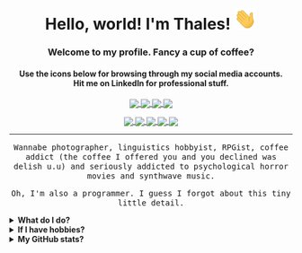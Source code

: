 <h1 align="center">Hello, world! I'm Thales! <img src="https://raw.githubusercontent.com/ABSphreak/ABSphreak/master/gifs/Hi.gif" width="40px" /></h1>
<h3 align="center">Welcome to my profile. Fancy a cup of coffee?</h3>
<h4 align="center">Use the icons below for browsing through my social media accounts.<br/>Hit me on LinkedIn for professional stuff.</h4>

<p align="center">
  <a href="https://www.youracclaim.com/users/thales-alves">
      <img align="center" width="22px" src="https://i.imgur.com/rse7uZL.png" />
  </a>
  <a align="center" href="https://www.gitlab.com/thaalesalves/">
      <img align="center" width="22px" src="https://cdn.jsdelivr.net/npm/simple-icons@v3/icons/gitlab.svg" />
  </a>
  <a align="center" href="https://www.github.com/thaalesalves/">
      <img align="center" width="22px" src="https://cdn.jsdelivr.net/npm/simple-icons@v3/icons/github.svg" />
  </a>
  <a align="center" href="https://www.linkedin.com/in/thaalesalves/">
      <img align="center" width="22px" src="https://cdn.jsdelivr.net/npm/simple-icons@v3/icons/linkedin.svg" />
  </a>
</p>

<p align="center">
  <a align="center" href="https://www.instagram.com/guaruaru35mm/">
      <img align="center" width="22px" src="https://cdn.jsdelivr.net/npm/simple-icons@v3/icons/instagram.svg" />
  </a>
  <a align="center" href="https://open.spotify.com/user/ga8jrbgtpkhrz6mzb9lbu6sak">
      <img align="center" width="22px" src="https://cdn.jsdelivr.net/npm/simple-icons@v3/icons/spotify.svg" />
  </a>
  <a align="center" href="https://www.goodreads.com/user/show/63327012-thales">
      <img align="center" width="22px" src="https://cdn.jsdelivr.net/npm/simple-icons@v3/icons/goodreads.svg" />
  </a>
  <a align="center" href="https://letterboxd.com/thaalesalves/">
      <img align="center" width="22px" src="https://cdn.jsdelivr.net/npm/simple-icons@v3/icons/letterboxd.svg" />
  </a>
  <a align="center" href="https://steamcommunity.com/id/guaruaru">
      <img align="center" width="22px" src="https://cdn.jsdelivr.net/npm/simple-icons@v3/icons/steam.svg" />
  </a>
</p>

----
<p align="center"><samp>Wannabe photographer, linguistics hobbyist, RPGist, coffee addict (the coffee I offered you and you declined was delish u.u) and seriously addicted to psychological horror movies and synthwave music.</samp></p>

<p align="center"><samp>Oh, I'm also a programmer. I guess I forgot about this tiny little detail.</samp></p>


<details>
  <summary>
    <b>What do I do?</b>
  </summary>
  <p><i>Yes, I'm well aware that's why you came here, don't you worry. Here are some important info on what I do professionally.</a> o/</i></p>

  * I speak Java fluently

  * I also speak portuguese and english fluently

  * I use VSCode as my IDE. Yes, VSCode and Java. <i>If I had a nickel for every time someone asked me that...</i>

  * I'm currently working for PrimeIT as a software developer

  * I'm familiar with Spring Framework and its children, such as Boot, Cloud, Security, Data and Actuate

  * I'm also familiar with microservices development, currently working with banking systems

  * I'm a containers and Kubernetes specialist, [certified by Red Hat](https://rhtapps.redhat.com/certifications/badge/verify/6YXJWV5QF4CBIAVCL54LK4SQAMAEQU3CUPSQX2KSDXT6RW46LQ33TZNCC5VGOAYPFY7HVVIGB5XKUTI5W6QLZX6UMV3D6ILAY7YA4GY=)

  * I'm also an OpenShift specialist in application development, [certified by Red Hat](https://rhtapps.redhat.com/certifications/badge/verify/6YXJWV5QF4CBIAVCL54LK4SQAMAEQU3CUPSQX2KSDXT6RW46LQ3YWP2PKMJOB2FESKFUN2GLGGL67UAA4DNI6PQU27PFU2ZMLS26POA=)

  * With that in mind, I'm obviously familiar with OpenShift, Docker, Podman, Skopeo and Buildah

  * Speaking of OpenShift and Containers, I've created a [free course about OpenShift and Containers](https://github.com/mentoria-openshift) for those that would like to check it out. It's in portuguese though

  * I like to play here and there with AI (check out [The Grand Prognosticator](https://github.com/thaalesalves/grand-prognosticator) for a Watson-powered Discord bot and [Jurandir](https://github.com/thaalesalves/jurandir) for a GPT-powered Discord bot)

  * And, with that in mind, I obviously love AI. There's a [repo](https://github.com/thaalesalves/ai-games-research) I use for AI stuff such as datasets as well as Jupyter notebooks on how to train and use GPT-2, GPT-Neo and GPT-J models

  * Expanding on that, I'm working on an AI-powered RPG game, [ChatRPG](https://github.com/organizations/chatrpg-cs). This has been my largest and dearest pet project. AI is very interesting, isn't it?

  * I'm almost giving up WhatsApp and using Kafka for messaging. Too bad my friends won't take the idea seriously :disappointed:

  * And, between my hobbies, I like developing mods for TESV: Skyrim. My main work at the moment is [Domus Imperatoris](https://www.nexusmods.com/skyrimspecialedition/mods/40693).
</details>

<details>
  <summary>
    <b>If I have hobbies?</b>
  </summary>
  <p><i>Oh boy, do I have hobbies? My hobby is having a bunch of hobbies...! Well, that might not be exactly true, but I am an interesting person, alright? :rage:</i></p>

  * Practicing new technologies

  * Listening to [my music](https://open.spotify.com/user/ga8jrbgtpkhrz6mzb9lbu6sak), watching [my movies](https://letterboxd.com/thaalesalves/), reading [my books](https://www.goodreads.com/user/show/63327012-thales) and playing [my games](https://steamcommunity.com/id/guaruaru)

  * Playing an RPG every now and then

  * Speaking of RPG, here's a system a friend and I made, based on Storyteller: [Amaranth](https://amaranth.thalesalv.es/)

  * And again, my dearest pet project, [ChatRPG](https://github.com/organizations/chatrpg-cs), has to be mentioned.

  * Yes, I'm talking about table-top RPGs. But, as Amaranth suggests, I indeed am an <a href="https://en.uesp.net/wiki/User:Thaalesalves">Elder Scrolls fanatic</a>. Please call me a lorebuff. :relieved:

  * And that's why I have [The Grand Prognosticator](https://github.com/thaalesalves/grand-prognosticator): to roll dice, generate sheets and list system rules :robot:

  * But we can also mention the [UESPWiki bot](https://gitlab.com/thaalesalves/DiscordBot), that consults the wiki and shows info on TESLore

  * As mentioned earlier, I love devoping mods for the TES franchise. After saying I develop mods for Skyrim, mentioning Amaranth and talking about my RPG bot, I don't need to say TES is my favorite game franchise, do I? I do? What if I told you I have a tattoo with a quote by Vivec? Does that make it more obvious? And yes, there are Elder Scrolls datasets for AI in my repo

  * Did anyone say coffee? I want mine pure. A yellow and red catuaí blend toasted with nuts, please :relieved:
</details>

<details>
  <summary>
    <b>My GitHub stats?</b>
  </summary>

  <p align = "center">
    <img src = "https://github-readme-stats.vercel.app/api?username=thaalesalves&show_icons=true&theme=tokyonight&line_height=27">
    <img src = "https://github-readme-stats.vercel.app/api/top-langs/?username=thaalesalves&hide=css,html&theme=tokyonight">
  </p>
</details>
